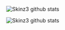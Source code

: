 ![Skinz3 github stats](https://github-readme-stats.vercel.app/api?username=skinz3&bg_color=30,e96443,904e95&title_color=fff&text_color=fff&show_icons=true&icon_color=fff)

![Skinz3 github stats](https://github-readme-stats.vercel.app/api?username=skinz3&show_icons=true) 



